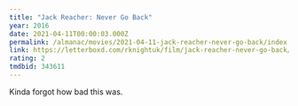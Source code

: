 ```yaml
---
title: "Jack Reacher: Never Go Back"
year: 2016
date: 2021-04-11T00:00:03.000Z
permalink: /almanac/movies/2021-04-11-jack-reacher-never-go-back/index.html
link: https://letterboxd.com/rknightuk/film/jack-reacher-never-go-back/1/
rating: 2
tmdbid: 343611
---
```


Kinda forgot how bad this was.